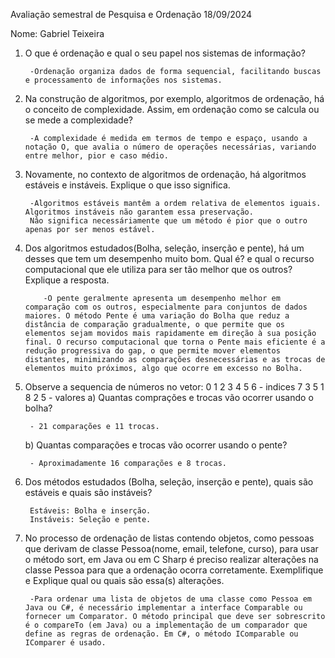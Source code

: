 Avaliação semestral de Pesquisa e Ordenação 18/09/2024

Nome: Gabriel Teixeira

1) O que é ordenação e qual o seu papel nos sistemas de informação?
        
        -Ordenação organiza dados de forma sequencial, facilitando buscas e processamento de informações nos sistemas.

2) Na construção de algoritmos, por exemplo, algoritmos de ordenação, há o conceito de complexidade. Assim, em ordenação como se calcula ou se mede a complexidade?

        -A complexidade é medida em termos de tempo e espaço, usando a notação O, que avalia o número de operações necessárias, variando entre melhor, pior e caso médio.

3) Novamente, no contexto de algoritmos de ordenação, há algoritmos estáveis e instáveis. Explique o que isso significa.
        
        -Algoritmos estáveis mantêm a ordem relativa de elementos iguais. Algoritmos instáveis não garantem essa preservação.
        Nâo significa necessáriamente que um método é pior que o outro apenas por ser menos estável.

4) Dos algoritmos estudados(Bolha, seleção, inserção e pente), há um desses que tem um desempenho muito bom. Qual é? e qual o recurso computacional que ele utiliza para ser tão melhor que os outros? Explique a resposta.

           -O pente geralmente apresenta um desempenho melhor em comparação com os outros, especialmente para conjuntos de dados maiores. O método Pente é uma variação do Bolha que reduz a distância de comparação gradualmente, o que permite que os elementos sejam movidos mais rapidamente em direção à sua posição final. O recurso computacional que torna o Pente mais eficiente é a redução progressiva do gap, o que permite mover elementos distantes, minimizando as comparações desnecessárias e as trocas de elementos muito próximos, algo que ocorre em excesso no Bolha.

6) Observe a sequencia de números no vetor:
    0 1 2 3 4 5 6   - indices
    7 3 5 1 8 2 5   - valores
    a) Quantas comprações e trocas vão ocorrer usando o bolha?
        
        - 21 comparações e 11 trocas.

    b) Quantas comparações e trocas vão ocorrer usando o pente?
        
        - Aproximadamente 16 comparações e 8 trocas.

7) Dos métodos estudados (Bolha, seleção, inserção e pente), quais são estáveis e quais são instáveis?

        Estáveis: Bolha e inserção.
        Instáveis: Seleção e pente.

8) No processo de ordenação de listas contendo objetos, como pessoas que derivam de classe Pessoa(nome, email, telefone, curso), para usar o método sort, em Java ou em C Sharp é preciso realizar alterações na classe Pessoa para que a ordenação ocorra corretamente. Exemplifique e Explique qual ou quais são essa(s) alterações.
        
        -Para ordenar uma lista de objetos de uma classe como Pessoa em Java ou C#, é necessário implementar a interface Comparable ou fornecer um Comparator. O método principal que deve ser sobrescrito é o compareTo (em Java) ou a implementação de um comparador que define as regras de ordenação. Em C#, o método IComparable ou IComparer é usado.
